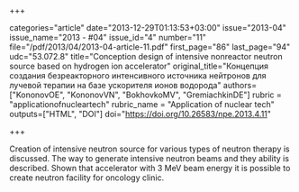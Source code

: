+++

categories="article"
date="2013-12-29T01:13:53+03:00"
issue="2013-04"
issue_name="2013 - #04"
issue_id="4"
number="11"
file="/pdf/2013/04/2013-04-article-11.pdf"
first_page="86"
last_page="94"
udc="53.072.8"
title="Conception design of intensive nonreactor neutron source based on hydrogen ion accelerator"
original_title="Концепция создания безреакторного интенсивного источника нейтронов для лучевой терапии на базе ускорителя ионов водорода"
authors=["KononovOE", "KononovVN", "BokhovkoMV", "GremiachkinDE"]
rubric = "applicationofnucleartech"
rubric_name = "Application of nuclear tech"
outputs=["HTML", "DOI"]
doi="https://doi.org/10.26583/npe.2013.4.11"

+++

Creation of intensive neutron source for various types of neutron therapy is discussed. The way to generate intensive neutron beams and they ability is described. Shown that accelerator with 3 MeV beam energy it is possible to create neutron facility for oncology clinic.